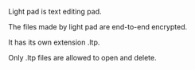 Light pad is text editing pad.

The files made by light pad are end-to-end encrypted.

It has its own extension .ltp.

Only .ltp files are allowed to open and delete.

